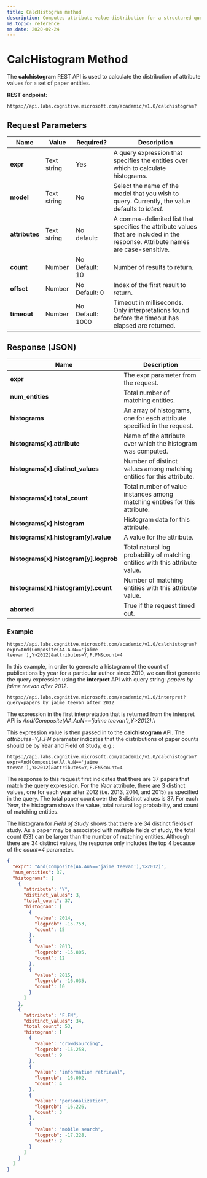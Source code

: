 ```yaml
---
title: CalcHistogram method
description: Computes attribute value distribution for a structured query expression
ms.topic: reference
ms.date: 2020-02-24
---
```


# CalcHistogram Method

The **calchistogram** REST API is used to calculate the distribution of attribute values for a set of paper entities.

**REST endpoint:**

``` HTTP
https://api.labs.cognitive.microsoft.com/academic/v1.0/calchistogram?
``` 

## Request Parameters

Name | Value | Required? | Description
--- | --- | --- | ---
**expr** | Text string | Yes | A query expression that specifies the entities over which to calculate histograms.
**model** | Text string | No | Select the name of the model that you wish to query. Currently, the value defaults to *latest*.
**attributes** | Text string | No<br>default: | A comma-delimited list that specifies the attribute values that are included in the response. Attribute names are case-sensitive.
**count** | Number | No<br>Default: 10 | Number of results to return.
**offset** | Number | No<br>Default: 0 | Index of the first result to return.
**timeout** | Number | No<br>Default: 1000 | Timeout in milliseconds. Only interpretations found before the timeout has elapsed are returned.

## Response (JSON)

Name | Description
--- | ---
**expr** | The expr parameter from the request.
**num_entities** | Total number of matching entities.
**histograms** | An array of histograms, one for each attribute specified in the request.
**histograms[x].attribute** | Name of the attribute over which the histogram was computed.
**histograms[x].distinct_values** | Number of distinct values among matching entities for this attribute.
**histograms[x].total_count** | Total number of value instances among matching entities for this attribute.
**histograms[x].histogram** | Histogram data for this attribute.
**histograms[x].histogram[y].value** | A value for the attribute.
**histograms[x].histogram[y].logprob** | Total natural log probability of matching entities with this attribute value.
**histograms[x].histogram[y].count** | Number of matching entities with this attribute value.
**aborted** | True if the request timed out.

### Example

``` HTTP
https://api.labs.cognitive.microsoft.com/academic/v1.0/calchistogram?expr=And(Composite(AA.AuN=='jaime teevan'),Y>2012)&attributes=Y,F.FN&count=4
```

In this example, in order to generate a histogram of the count of publications by year for a particular author since 2010, we can first generate the query expression using the **interpret** API with query string: *papers by jaime teevan after 2012*.

``` HTTP
https://api.labs.cognitive.microsoft.com/academic/v1.0/interpret?query=papers by jaime teevan after 2012
```

The expression in the first interpretation that is returned from the interpret API is *And(Composite(AA.AuN=='jaime teevan'),Y>2012)*.\

This expression value is then passed in to the **calchistogram** API. The *attributes=Y,F.FN* parameter indicates that the distributions of paper counts should be by Year and Field of Study, e.g.:

``` HTTP
https://api.labs.cognitive.microsoft.com/academic/v1.0/calchistogram?expr=And(Composite(AA.AuN=='jaime teevan'),Y>2012)&attributes=Y,F.FN&count=4
```

The response to this request first indicates that there are 37 papers that match the query expression. For the *Year* attribute, there are 3 distinct values, one for each year after 2012 (i.e. 2013, 2014, and 2015) as specified in the query. The total paper count over the 3 distinct values is 37. For each *Year*, the histogram shows the value, total natural log probability, and count of matching entities.

The histogram for *Field of Study* shows that there are 34 distinct fields of study. As a paper may be associated with multiple fields of study, the total count (53) can be larger than the number of matching entities. Although there are 34 distinct values, the response only includes the top 4 because of the *count=4* parameter.

``` JSON
{
  "expr": "And(Composite(AA.AuN=='jaime teevan'),Y>2012)",
  "num_entities": 37,
  "histograms": [
    {
      "attribute": "Y",
      "distinct_values": 3,
      "total_count": 37,
      "histogram": [
        {
          "value": 2014,
          "logprob": -15.753,
          "count": 15
        },
        {
          "value": 2013,
          "logprob": -15.805,
          "count": 12
        },
        {
          "value": 2015,
          "logprob": -16.035,
          "count": 10
        }
      ]
    },
    {
      "attribute": "F.FN",
      "distinct_values": 34,
      "total_count": 53,
      "histogram": [
        {
          "value": "crowdsourcing",
          "logprob": -15.258,
          "count": 9
        },
        {
          "value": "information retrieval",
          "logprob": -16.002,
          "count": 4
        },
        {
          "value": "personalization",
          "logprob": -16.226,
          "count": 3
        },
        {
          "value": "mobile search",
          "logprob": -17.228,
          "count": 2
        }
      ]
    }
  ]
}
```